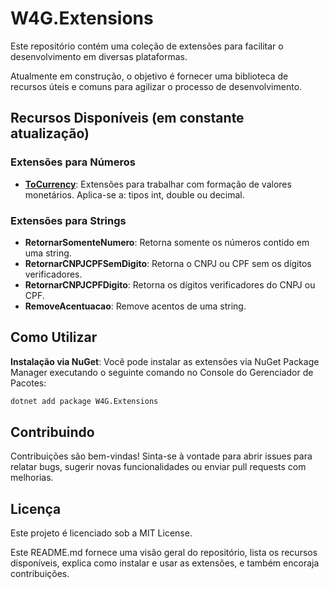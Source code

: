 # W4G.Extensions

Este repositório contém uma coleção de extensões para facilitar o desenvolvimento em diversas plataformas. 

Atualmente em construção, o objetivo é fornecer uma biblioteca de recursos úteis e comuns para agilizar o processo de desenvolvimento.

## Recursos Disponíveis (em constante atualização)

### Extensões para Números
- **[ToCurrency](https://github.com/wagnerpt/W4G.Extensions/wiki/ToCurrency(...))**: Extensões para trabalhar com formação de valores monetários. Aplica-se a: tipos int, double ou decimal.

### Extensões para Strings
- **RetornarSomenteNumero**: Retorna somente os números contido em uma string.
- **RetornarCNPJCPFSemDigito**: Retorna o CNPJ ou CPF sem os dígitos verificadores.  
- **RetornarCNPJCPFDigito**: Retorna os dígitos verificadores do CNPJ ou CPF.                
- **RemoveAcentuacao**: Remove acentos de uma string.

## Como Utilizar

**Instalação via NuGet**: Você pode instalar as extensões via NuGet Package Manager executando o seguinte comando no Console do Gerenciador de Pacotes:

```bash	
dotnet add package W4G.Extensions
```

## Contribuindo
Contribuições são bem-vindas! Sinta-se à vontade para abrir issues para relatar bugs, sugerir novas funcionalidades ou enviar pull requests com melhorias.

## Licença
Este projeto é licenciado sob a MIT License.

Este README.md fornece uma visão geral do repositório, lista os recursos disponíveis, explica como instalar e usar as extensões, e também encoraja contribuições.
